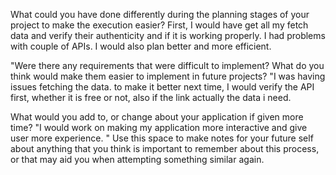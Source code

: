 What could you have done differently during the planning stages of your project to make the execution easier?
First, I would have get all my fetch data and verify their authenticity and if it is working properly. I had problems with couple of APIs. 
I would also plan better and more efficient.

"Were there any requirements that were difficult to implement? What do you think would make them easier to implement in future projects?
"I was having issues fetching the data. 
to make it better next time, I would verify the API first, whether it is free or not, also if the link actually the data i need. 

What would you add to, or change about your application if given more time?
"I would work on making my application more interactive and give user more experience.
"
Use this space to make notes for your future self about anything that you think is important to remember about this process, or that may aid you when attempting something similar again.
